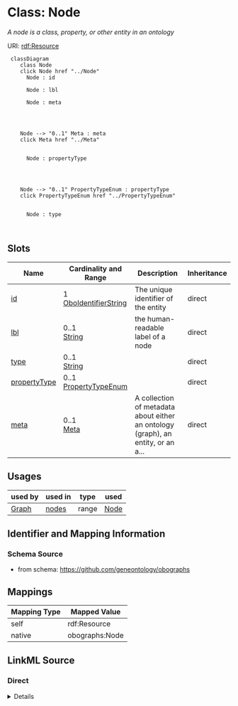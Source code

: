 

# Class: Node


_A node is a class, property, or other entity in an ontology_





URI: [rdf:Resource](http://www.w3.org/1999/02/22-rdf-syntax-ns#Resource)






```{mermaid}
 classDiagram
    class Node
    click Node href "../Node"
      Node : id
        
      Node : lbl
        
      Node : meta
        
          
    
    
    Node --> "0..1" Meta : meta
    click Meta href "../Meta"

        
      Node : propertyType
        
          
    
    
    Node --> "0..1" PropertyTypeEnum : propertyType
    click PropertyTypeEnum href "../PropertyTypeEnum"

        
      Node : type
        
      
```




<!-- no inheritance hierarchy -->


## Slots

| Name | Cardinality and Range | Description | Inheritance |
| ---  | --- | --- | --- |
| [id](id.md) | 1 <br/> [OboIdentifierString](OboIdentifierString.md) | The unique identifier of the entity | direct |
| [lbl](lbl.md) | 0..1 <br/> [String](String.md) | the human-readable label of a node | direct |
| [type](type.md) | 0..1 <br/> [String](String.md) |  | direct |
| [propertyType](propertyType.md) | 0..1 <br/> [PropertyTypeEnum](PropertyTypeEnum.md) |  | direct |
| [meta](meta.md) | 0..1 <br/> [Meta](Meta.md) | A collection of metadata about either an ontology (graph), an entity, or an a... | direct |





## Usages

| used by | used in | type | used |
| ---  | --- | --- | --- |
| [Graph](Graph.md) | [nodes](nodes.md) | range | [Node](Node.md) |






## Identifier and Mapping Information







### Schema Source


* from schema: https://github.com/geneontology/obographs




## Mappings

| Mapping Type | Mapped Value |
| ---  | ---  |
| self | rdf:Resource |
| native | obographs:Node |







## LinkML Source

<!-- TODO: investigate https://stackoverflow.com/questions/37606292/how-to-create-tabbed-code-blocks-in-mkdocs-or-sphinx -->

### Direct

<details>
```yaml
name: Node
description: A node is a class, property, or other entity in an ontology
from_schema: https://github.com/geneontology/obographs
slots:
- id
- lbl
- type
- propertyType
- meta
class_uri: rdf:Resource

```
</details>

### Induced

<details>
```yaml
name: Node
description: A node is a class, property, or other entity in an ontology
from_schema: https://github.com/geneontology/obographs
attributes:
  id:
    name: id
    description: The unique identifier of the entity
    from_schema: https://github.com/geneontology/obographs
    see_also:
    - https://owlcollab.github.io/oboformat/doc/obo-syntax.html#2.5
    rank: 1000
    identifier: true
    alias: id
    owner: Node
    domain_of:
    - Graph
    - Node
    - SubsetDefinition
    - SynonymTypeDefinition
    range: OboIdentifierString
    required: true
  lbl:
    name: lbl
    description: the human-readable label of a node
    comments:
    - the name "lbl" exists for legacy purposes, this should be considered identical
      to label in rdfs
    from_schema: https://github.com/geneontology/obographs
    aliases:
    - label
    - name
    rank: 1000
    slot_uri: rdfs:label
    alias: lbl
    owner: Node
    domain_of:
    - Graph
    - Node
    - SubsetDefinition
    - SynonymTypeDefinition
    range: string
  type:
    name: type
    from_schema: https://github.com/geneontology/obographs
    rank: 1000
    alias: type
    owner: Node
    domain_of:
    - Node
    range: string
  propertyType:
    name: propertyType
    from_schema: https://github.com/geneontology/obographs
    rank: 1000
    alias: propertyType
    owner: Node
    domain_of:
    - Node
    range: PropertyTypeEnum
  meta:
    name: meta
    description: A collection of metadata about either an ontology (graph), an entity,
      or an axiom
    from_schema: https://github.com/geneontology/obographs
    aliases:
    - annotations
    rank: 1000
    alias: meta
    owner: Node
    domain_of:
    - GraphDocument
    - Graph
    - Node
    - Edge
    - PropertyValue
    - Axiom
    range: Meta
class_uri: rdf:Resource

```
</details>